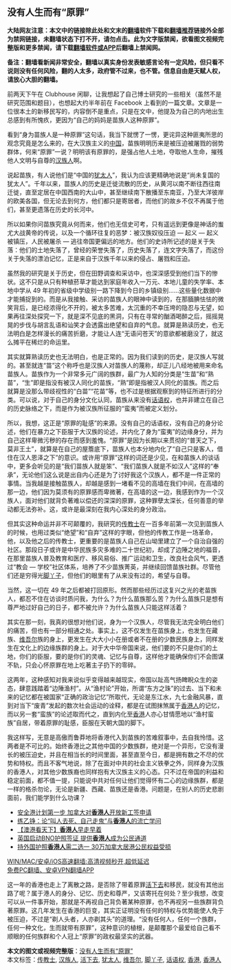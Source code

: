  <h2>没有人生而有“原罪”</h2> <p class="notice"><b>大陆网友注意：本文中的链接除此处和文末的<a href="https://github.com/bannedbook/fanqiang" >翻墙</a>软件下载和<a href="https://github.com/killgcd/justmysocks/blob/master/README.md">翻墙推荐</a>链接外全部为禁网链接，未翻墙状态下打不开，请勿点击。此为文字版禁闻，欲看图文视频完整版和更多禁闻，请下载<a href="https://github.com/bannedbook/fanqiang">翻墙软件或APP</a>后翻墙上禁闻网。</p><p>备注：翻墙看新闻非常安全，翻墙以真实身份发表敏感言论有一定风险，但只看不说则没有任何风险，翻的人太多，政府管不过来，也不管。信息自由是天赋人权，请放心大胆的翻墙。</b></p>  <div class="entry">  <p>前两天下午在 Clubhouse 闲聊，让我想起了自己博士研究的一些相关（虽然不是研究范围和题目），也想起大约半年前在 Facebook 上看到的一篇文章。文章是一位很本土的新移民写的，内容倒不是重点，只是在文中，他提及为自己的内地出生总感到有所愧疚，更因为“自己的妈妈是苗族人这种原罪”。</p> <p>看到“身为苗族人是一种原罪”这句话，我当下就愣了一愣，更诧异这种匪夷所思的观念究竟是怎么来的，在大汉族主义的<span class='wp_keywordlink_affiliate'><a href="https://www.bannedbook.org/" title="中国" target="_blank">中国</a></span>，苗族明明历来是被压迫被屠戮的弱势群体，何来“原罪”一说？明明该有原罪的，是强占他人土地，夺取他人生命，摧残他人文明与自尊的<a href="https://www.bannedbook.org/bnews/tag/%e6%b1%89%e6%97%8f%e4%ba%ba/" class="st_tag internal_tag" rel="tag" title="标签 汉族人 下的日志">汉族人</a>啊。</p> <p>说起苗族，有人说他们是“中国的<a href="https://www.bannedbook.org/bnews/tag/%e7%8a%b9%e5%a4%aa%e4%ba%ba/" class="st_tag internal_tag" rel="tag" title="标签 犹太人 下的日志">犹太人</a>”，我认为应该更精确地说是“尚未复国的犹太人”。千年以来，苗族人的历史是迁徙流散的历史，从黄河以南不断往西往南迁徙，直至定居在中国西南的大山中，甚至继续南下散播至东南亚，乃至大洋彼岸的欧美各国，但无论去到何方，他们都只是寄居者，而他们的故乡不仅不再属于他们，甚至更遗落在历史的长河中。</p>  <p>所以如果你问苗族究竟从何而来，他们也无信史可考，只有遥远到更像是神话的蚩尤大战黄帝的传说，以及一个循环往复的恶梦：被汉族奴役压迫 — 起义 — 起义被镇压，人民被屠杀 — 逃往帝国更偏远的地方。他们的史诗所记述的是关于失落：他们的土地失落了，曾经的荣誉失落了，历史失落了，连文字失落了，而这份关于失落的漂泊记忆，正是来自于汉族千年以来的侵占、屠戮和压迫。</p> <p>虽然我的研究是关于历史，但在田野调查和采访中，也深深感受到他们当下的惨状。这不只是从只有种植菸草才能达到家庭年收入一万元、本地儿童的失学率、本地中学从 49 年初的省级中学级别一路下降到今日的乡镇级别……这些量化数据中才能捕捉到的。而是从我接触、采访的苗族人的眼神中读到的，在那腼腆怯怯的微笑背后，是已经浓得化不开的，被太多苦难，太沉重的不幸压垮的隐忍与无望，如果再往深处探究一下，就是深不见底的黑洞，只有在寻常的酗酒喝醉之后，摇摇晃晃的步伐与胡言乱语和讪笑才会透露出绝望和自弃的气息。就算是熟读历史，也无法明白是怎样漫长的痛苦折磨，才能让人连“无语问苍天”的意欲都被磨没了，就这么摊平在稀烂的命运里。</p> <p>其实就算熟读历史也无法明白，也是正常的。因为我们读到的历史，是汉族人写就的。甚至就连“苗”这个称呼也是汉族人对苗族人的蔑称，却正儿八经地被用来命名苗族人。苗族作为一个非常多元广阔的族群，最广为人知的分类是“生苗”和“熟苗”，“生”即是指没有被汉人同化的苗族，“熟”即是指被汉人同化的苗族。而之后就算是没那么带歧视性的“白苗”“花苗”等，也不过是根据观察到的特征所进行的分类。可以说，对于自己的身分文化认同，苗族从来没有<a href="https://www.bannedbook.org/bnews/tag/%E8%AF%9D%E8%AF%AD%E6%9D%83/" class="st_tag internal_tag" rel="tag" title="标签 话语权 下的日志">话语权</a>，也并非建立在自己的历史脉络之下，而是作为被汉族所征服的“蛮夷”而被定义划分。</p>  <p>所以，我想，这正是“原罪的耻感”的来源。没有自己的话语权，没有自己的身分论述，他们在暴力之下臣服于大汉族的论述，并内化了身为“蛮夷”的边缘身分，并为自己这样卑微污秽的存在而感到羞愧。“原罪”是因为长期以来贯彻的“普天之下，莫非王土”，就算是在自己的屋簷底下，苗族人也本分地内化了“自己只是客人，借住在汉人恩泽之下”的意识。或许用“原罪”这样的词还是少见，在和苗族人的谈话中，更多会听见的是“我们苗族人就是笨”、“我们苗族人就是不如汉人”这样的“奉承”，无论他们这么说是出自内心还是为了讨好我这个汉族人，都不是一件正常的事情。当我越是接触苗族人，却越是感到一堵看不见的高墙在我们中间，在高墙的那一边，他们因为莫须有的原罪感而卑微著，在高墙的这一边，我感到作为一个汉族人，面对他们就背负著难以偿还的深深的原罪，这种罪孽太深长，任何善意的举动都无法弥补。这，或许是最深刻在我内心深处的身分政治。</p> <p>但其实这种命运并非不可颠覆的，我研究的<a href="https://www.bannedbook.org/bnews/tag/%E4%BC%A0%E6%95%99%E5%A3%AB/" class="st_tag internal_tag" rel="tag" title="标签 传教士 下的日志">传教士</a>在一百多年前第一次见到苗族人的时候，也用过类似“绝望”和“自弃”这样的字眼，但他的传教工作是一场革命，他，以及他之后的传教士，更重要的是苗族人自己在山坳里建立了一个自治自强的社区。那段日子或许是中华民族多灾多难的二十世纪初，却成了边陲之地的福音，在那里苗族人普及教育和医疗、移风易俗、推广运动和卫生，改良社会风气，更透过“教会 — 学校”社区体系，培养了不少苗族菁英，并继续回馈苗族社群。尽管他们还是穷得光<a href="https://www.bannedbook.org/bnews/tag/%E8%84%9A%E4%B8%AB%E5%AD%90/" class="st_tag internal_tag" rel="tag" title="标签 脚丫子 下的日志">脚丫子</a>，但他们的眼里有了从来没有过的，希望与自尊。</p> <p>当然，这一切在 49 年之后都被打回原形。然而那些经历过这复兴之光的老苗族人，都忍不住在访谈时质问我，为什么？为什么苗族那么苦？为什么苗族只是想有尊严地过好自己的日子，都不被允许？为什么苗族人只能这样活着？</p>  <p>其实在那一刻，我真的很想对他们说，身为一个汉族人，尽管我无法完全明白他们的痛苦，但也有一部分相通之处。事实上，这不仅发生在苗族身上，也发生在藏族、<a href="https://www.bannedbook.org/bnews/tag/%E7%BB%B4%E5%90%BE%E5%B0%94/" class="st_tag internal_tag" rel="tag" title="标签 维吾尔 下的日志">维吾尔</a>族的身上，更发生在大大小小在册或者不在册的少数民族身上，同样发生在文化上的边缘族群的身上。对于大中华帝国来说，他们要的不只是你们的土地，你们的臣服，要的是你们的灵魂、记忆与自尊，这样他才能确保你们不会图谋不轨，只会心怀原罪在地上吃著主子扔下的零碎。</p> <p>这两年，这种感知对我来说似乎变得越来越现实，帝国以趾高气扬睥睨众生的姿态，肆意践踏着“边陲渔村”。从“渔村论”开始，所谓“东方之珠”的过去、当下和未来的记忆都在被国家“正确的政治记忆”所取代，无论是东江水，九七金融风暴，直到对当下“废青”发起的数次社会运动的诠释，都是在试图抹煞属于<a href="https://www.bannedbook.org/bnews/tag/%E9%A6%99%E6%B8%AF%E4%BA%BA/" class="st_tag internal_tag" rel="tag" title="标签 香港人 下的日志">香港人</a>的记忆，而以另一套“蛮族”的论述取而代之，直到内化至<a href="https://www.bannedbook.org/bnews/tag/%e9%a6%99%e6%b8%af/" class="st_tag internal_tag" rel="tag" title="标签 香港 下的日志">香港</a>人亦心甘情愿地以“渔村蛮族”自居，带着原罪的耻感，臣服在天朝大国的脚下。</p> <p>我这样写，无意是高傲而鲁莽地将香港代入到苗族的苦难叙事中，去自我怜惜。这两者是不可比的。始终香港比之其他中国的少数族群，绝对是一个异形，它没有漫长的被压迫史，并且在相当长的时间里面，甚至直至今日，都是拥有数之不尽的优势和特权。而且不客气地说，除了在面对中共的社会主义铁拳之外，同样身为汉族的香港人，对其他少数族裔也同样抱有大汉族主义的心态。只不过在帝国的利益和稳定前面，都不值一提，只能说中共对任何让他们觉得怀有二心的边缘族群，都是一样的格杀勿论，无论是新疆、西藏、苗族还是香港。问题是，在别人的历史悲剧面前，我们能学到什么功课？</p>  <ul class='op-related-articles' title='相关阅读'> <li><a href='https://www.bannedbook.org/bnews/headline/20210205/1481655.html' target='_blank'>安全港计划第一步 加拿大对<b>香港人</b>开放新工签申请</a></li> <li><a href='https://www.bannedbook.org/bnews/comments/20210204/1481136.html' target='_blank'>练乙铮：论“叫人去死、自己走鬼”与<b>香港人</b>的流亡学问</a></li> <li><a href='https://www.bannedbook.org/bnews/headline/20210202/1479770.html' target='_blank'>【澳港看天下】<b>香港人</b>早走早着</a></li> <li><a href='https://www.bannedbook.org/bnews/taiwannews/20210202/1479707.html' target='_blank'>英国启动BNO护照签证 提供<b>香港人</b>成为公民通道</a></li> <li><a href='https://www.bannedbook.org/bnews/ssgc/20210202/1479495.html' target='_blank'>持外国护照<b>香港人</b>需二选一 30万加拿大居港公民权益受损</a></li> </ul> <p class="texttj"> <a href="https://github.com/bannedbook/fanqiang/wiki/V2ray%E6%9C%BA%E5%9C%BA" target="_blank">WIN/MAC/安卓/iOS高速翻墙:高清视频秒开,超低延迟</a><br/> <a href="https://github.com/bannedbook/fanqiang/wiki/%E7%A6%81%E9%97%BB%E7%BD%91%E5%AE%89%E5%8D%93%E7%BF%BB%E5%A2%99%E6%96%B0%E9%97%BBAPP" target="_blank">免费PC翻墙、安卓VPN翻墙APP</a></p><p>这一年的香港也走上了离散之路，是否除了带着原罪<a href="https://www.bannedbook.org/bnews/tag/%E6%B4%BB%E4%B8%8B%E5%8E%BB/" class="st_tag internal_tag" rel="tag" title="标签 活下去 下的日志">活下去</a>和移民，就没有其他出路了呢？属于港人的身分、记忆、历史和尊严，又该寄托在何处？至少我想，改变可以从一件事开始，那就是不再视自己背负著某种原罪，也不再视另一些族群背负著原罪。这几年发生在香港的巨变，其实正证明没有任何的特权与优势能使人免于被压迫，不过是“剃人头者，人亦剃其头”的道理。“没有任何人，任何一个族群，任何一种文化，生而就带有原罪”，这种意识的植根，是颠覆那个最爱给自己看不顺眼的任何族群和个人冠上“原罪”的政权最坚实的武器。</p><a name='sharetosocial'></a>       <div><b>本文的图文或视频完整版</b>：<a href='https://www.bannedbook.org/bnews/comments/20210207/1482908.html'>没有人生而有“原罪”</a></div>  </div><!--END ENTRY--> <div class="postfooter"> <div>本文标签：<a href="https://www.bannedbook.org/bnews/tag/%E4%BC%A0%E6%95%99%E5%A3%AB/" rel="tag">传教士</a>, <a href="https://www.bannedbook.org/bnews/tag/%e6%b1%89%e6%97%8f%e4%ba%ba/" rel="tag">汉族人</a>, <a href="https://www.bannedbook.org/bnews/tag/%E6%B4%BB%E4%B8%8B%E5%8E%BB/" rel="tag">活下去</a>, <a href="https://www.bannedbook.org/bnews/tag/%e7%8a%b9%e5%a4%aa%e4%ba%ba/" rel="tag">犹太人</a>, <a href="https://www.bannedbook.org/bnews/tag/%E7%BB%B4%E5%90%BE%E5%B0%94/" rel="tag">维吾尔</a>, <a href="https://www.bannedbook.org/bnews/tag/%E8%84%9A%E4%B8%AB%E5%AD%90/" rel="tag">脚丫子</a>, <a href="https://www.bannedbook.org/bnews/tag/%E8%AF%9D%E8%AF%AD%E6%9D%83/" rel="tag">话语权</a>, <a href="https://www.bannedbook.org/bnews/tag/%e9%a6%99%e6%b8%af/" rel="tag">香港</a>, <a href="https://www.bannedbook.org/bnews/tag/%E9%A6%99%E6%B8%AF%E4%BA%BA/" rel="tag">香港人</a></div>  </div><!--END POSTFOOTER--> 